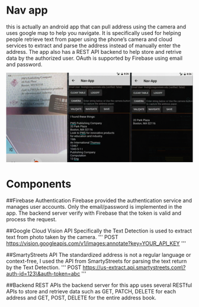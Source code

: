 # Nav app
this is actually an android app that can pull address using the camera and uses
google map to help you navigate.
It is specifically used for helping people retrieve text from
paper using the phone’s camera
and cloud services to extract and parse the address instead of manually enter
the address. The app also has
a REST API backend to help store and retrive data by the authorized user. OAuth
is supported by Firebase using email and password.

![combo](./combo.png "combo")

# Components
##Firebase Authentication
Firebase provided the authentication service and manages user accounts. Only
the email/password is implemented in the app. The backend server verify with
Firebase that the token is valid and process the request.

##Google Cloud Vision API
Specifically the Text Detection is used to extract text from photo taken by the
camera.
'''
POST https://vision.googleapis.com/v1/images:annotate?key=YOUR_API_KEY
'''

##SmartyStreets API
The standardized address is not a regular language or context-free, I used the API
from SmartyStreets for parsing the text return by the Text Detection.
'''
POST https://us-extract.api.smartystreets.com\?auth-id=123\&auth-token=abc
'''

##Backend REST APIs
the backend server for this app uses several RESTful APIs to store and retrieve
data such as GET, PATCH, DELETE for each address and GET, POST, DELETE for the
entire address book.




